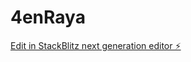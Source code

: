 # 4enRaya

[Edit in StackBlitz next generation editor ⚡️](https://stackblitz.com/~/github.com/GnSartini/4enRaya)